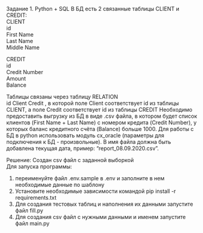 Задание 1. Python + SQL
В БД есть 2 связанные таблицы CLIENT и CREDIT:  
CLIENT  
id  
First Name  
Last Name  
Middle Name  
  
CREDIT  
id  
Credit Number  
Amount   
Balance   
   
Таблицы связаны через таблицу RELATION   
id
Client
Credit
, в которой поле Client соответствует id из таблицы CLIENT, а поле Credit соответствует id из таблицы CREDIT
Необходимо предоставить выгрузку из БД в виде .csv файла, в котором будет список клиентов (First Name + Last Name) с номером кредита (Credit Number), у которых баланс кредитного счёта (Balance) больше 1000.
Для работы с БД в python использовать модуль cx_oracle (параметры для подключения к БД - произвольные).
В имя файла должна быть добавлена текущая дата, пример: “report_08.09.2020.csv”.

Решение:  Создан csv файл с заданной выборкой  
Для запуска программы:    
1. переименуйте файл .env.sample в .env и заполните в нем необходимые данные по шаблону   
2. Установите необходимые зависимости командой pip install -r requirements.txt  
3. Для создания тестовых таблиц и наполнения их данными запустите файл fill.py   
4. Для создания csv файл с нужными данными и именем запустите файл main.py   
